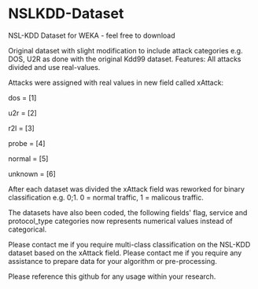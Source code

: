 # NSLKDD-Dataset
NSL-KDD Dataset for WEKA - feel free to download

Original dataset with slight modification to include attack categories e.g. DOS, U2R as done with the original Kdd99 dataset.
Features: All attacks divided and use real-values.

Attacks were assigned with real values in new field called xAttack:

dos = [1]

u2r = [2]

r2l = [3]

probe = [4]

normal = [5]

unknown = [6]

After each dataset was divided the xAttack field was reworked for binary classification e.g. 0;1. 0 = normal traffic, 1 = malicous traffic.

The datasets have also been coded, the following fields' flag, service and protocol_type categories now represents numerical values instead of categorical. 

Please contact me if you require multi-class classification on the NSL-KDD dataset based on the xAttack field. Please contact me if you require any assistance to prepare data for your algorithm or pre-processing.

Please reference this github for any usage within your research.

